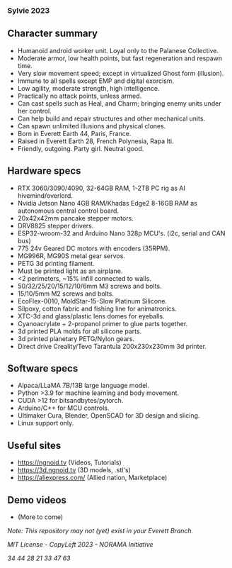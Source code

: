 ### Sylvie 2023

## Character summary

- Humanoid android worker unit. Loyal only to the Palanese Collective.
- Moderate armor, low health points, but fast regeneration and respawn time.
- Very slow movement speed; except in virtualized Ghost form (illusion).
- Immune to all spells except EMP and digital exorcism.
- Low agility, moderate strength, high intelligence. 
- Practically no attack points, unless armed.
- Can cast spells such as Heal, and Charm; bringing enemy units under her control. 
- Can help build and repair structures and other mechanical units.
- Can spawn unlimited illusions and physical clones.
- Born in Everett Earth 44, Paris, France.
- Raised in Everett Earth 28, French Polynesia, Rapa Iti.
- Friendly, outgoing. Party girl. Neutral good.

## Hardware specs

- RTX 3060/3090/4090, 32-64GB RAM, 1-2TB PC rig as AI hivemind/overlord.
- Nvidia Jetson Nano 4GB RAM/Khadas Edge2 8-16GB RAM as autonomous central control board.
- 20x42x42mm pancake stepper motors.
- DRV8825 stepper drivers.
- ESP32-wroom-32 and Arduino Nano 328p MCU's. (i2c, serial and CAN bus)
- 775 24v Geared DC motors with encoders (35RPM).
- MG996R, MG90S metal gear servos.
- PETG 3d printing filament.
- Must be printed light as an airplane. 
- <2 perimeters, ~15% infill connected to walls.
- 50/32/25/20/15/12/10/6mm M3 screws and bolts.
- 15/10/5mm M2 screws and bolts.
- EcoFlex-0010, MoldStar-15-Slow Platinum Silicone.
- Silpoxy, cotton fabric and fishing line for animatronics.
- XTC-3d and glass/plastic lens domes for eyeballs.
- Cyanoacrylate + 2-propanol primer to glue parts together.
- 3d printed PLA molds for all silicone parts.
- 3d printed planetary PETG/Nylon gears.
- Direct drive Creality/Tevo Tarantula 200x230x230mm 3d printer.

## Software specs

- Alpaca/LLaMA 7B/13B large language model.
- Python >3.9 for machine learning and body movement.
- CUDA >12 for bitsandbytes/pytorch.
- Arduino/C++ for MCU controls.
- Ultimaker Cura, Blender, OpenSCAD for 3D design and slicing.
- Linux support only.

## Useful sites
- https://ngnoid.tv (Videos, Tutorials)
- https://3d.ngnoid.tv (3D models, .stl's)
- https://aliexpress.com/ (Allied nation, Marketplace)

## Demo videos
- (More to come)

*Note: This repository may not (yet) exist in your Everett Branch.*

*MIT License - CopyLeft 2023 - NORAMA Initiative*

*34 44 28 21 33 47 63*
